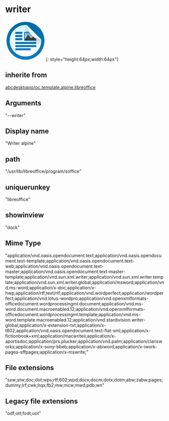# writer
![circle_libreoffice_writer.svg](/applications/icons/circle_libreoffice_writer.svg){: style="height:64px;width:64px"}
## inherite from
[abcdesktopio/oc.template.alpine.libreoffice](abcdesktopio/oc.template.alpine.libreoffice.md)
## Arguments
"--writer"
## Display name
"Writer alpine"
## path
"/usr/lib/libreoffice/program/soffice"
## uniquerunkey
"libreoffice"
## showinview
"dock"
## Mime Type
"application/vnd.oasis.opendocument.text;application/vnd.oasis.opendocument.text-template;application/vnd.oasis.opendocument.text-web;application/vnd.oasis.opendocument.text-master;application/vnd.oasis.opendocument.text-master-template;application/vnd.sun.xml.writer;application/vnd.sun.xml.writer.template;application/vnd.sun.xml.writer.global;application/msword;application/vnd.ms-word;application/x-doc;application/x-hwp;application/rtf;text/rtf;application/vnd.wordperfect;application/wordperfect;application/vnd.lotus-wordpro;application/vnd.openxmlformats-officedocument.wordprocessingml.document;application/vnd.ms-word.document.macroenabled.12;application/vnd.openxmlformats-officedocument.wordprocessingml.template;application/vnd.ms-word.template.macroenabled.12;application/vnd.stardivision.writer-global;application/x-extension-txt;application/x-t602;application/vnd.oasis.opendocument.text-flat-xml;application/x-fictionbook+xml;application/macwriteii;application/x-aportisdoc;application/prs.plucker;application/vnd.palm;application/clarisworks;application/x-sony-bbeb;application/x-abiword;application/x-iwork-pages-sffpages;application/x-mswrite;"
## File extensions
"sxw;stw;doc;dot;wps;rtf;602;wpd;docx;docm;dotx;dotm;abw;zabw;pages;dummy;lrf;cwk;hqx;fb2;mw;mcw;mwd;pdb;wn"
## Legacy file extensions
"odf;ott;fodt;uot"
